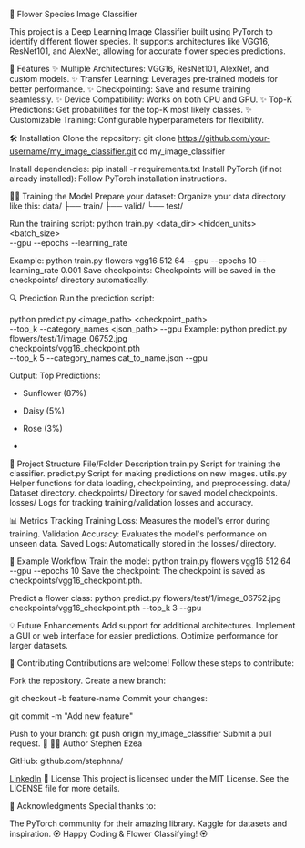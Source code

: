 🌸 Flower Species Image Classifier

This project is a Deep Learning Image Classifier built using PyTorch to identify different flower species. It supports architectures like VGG16, ResNet101, and AlexNet, allowing for accurate flower species predictions.

🚀 Features
✨ Multiple Architectures: VGG16, ResNet101, AlexNet, and custom models.
✨ Transfer Learning: Leverages pre-trained models for better performance.
✨ Checkpointing: Save and resume training seamlessly.
✨ Device Compatibility: Works on both CPU and GPU.
✨ Top-K Predictions: Get probabilities for the top-K most likely classes.
✨ Customizable Training: Configurable hyperparameters for flexibility.

🛠️ Installation
Clone the repository:
git clone https://github.com/your-username/my_image_classifier.git
cd my_image_classifier


Install dependencies:
pip install -r requirements.txt
Install PyTorch (if not already installed):
Follow PyTorch installation instructions.

🏋️‍♀️ Training the Model
Prepare your dataset:
Organize your data directory like this:
data/
├── train/
├── valid/
└── test/


Run the training script:
python train.py <data_dir> <arch> <hidden_units> <batch_size> \
                --gpu --epochs <epochs> --learning_rate <lr>
                
Example:
python train.py flowers vgg16 512 64 --gpu --epochs 10 --learning_rate 0.001
Save checkpoints:
Checkpoints will be saved in the checkpoints/ directory automatically.

🔍 Prediction
Run the prediction script:


python predict.py <image_path> <checkpoint_path> \
                  --top_k <K> --category_names <json_path> --gpu
Example:
python predict.py flowers/test/1/image_06752.jpg \
                  checkpoints/vgg16_checkpoint.pth \
                  --top_k 5 --category_names cat_to_name.json --gpu
                  
Output:
Top Predictions:
- Sunflower (87%)
- Daisy (5%)
- Rose (3%)

- 
📂 Project Structure
File/Folder	Description
train.py	Script for training the classifier.
predict.py	Script for making predictions on new images.
utils.py	Helper functions for data loading, checkpointing, and preprocessing.
data/	Dataset directory.
checkpoints/	Directory for saved model checkpoints.
losses/	Logs for tracking training/validation losses and accuracy.


📊 Metrics Tracking
Training Loss: Measures the model's error during training.
Validation Accuracy: Evaluates the model's performance on unseen data.
Saved Logs: Automatically stored in the losses/ directory.


📝 Example Workflow
Train the model:
python train.py flowers vgg16 512 64 --gpu --epochs 10
Save the checkpoint:
The checkpoint is saved as checkpoints/vgg16_checkpoint.pth.

Predict a flower class:
python predict.py flowers/test/1/image_06752.jpg \
                  checkpoints/vgg16_checkpoint.pth --top_k 3 --gpu
                  
💡 Future Enhancements
Add support for additional architectures.
Implement a GUI or web interface for easier predictions.
Optimize performance for larger datasets.

🤝 Contributing
Contributions are welcome! Follow these steps to contribute:

Fork the repository.
Create a new branch:


git checkout -b feature-name
Commit your changes:

git commit -m "Add new feature"

Push to your branch:
git push origin my_image_classifier
Submit a pull request. 🎉
🧑‍💻 Author
Stephen Ezea

GitHub: github.com/stephnna/

[LinkedIn](https://www.linkedin.com/in/stephen-ezea)
📜 License
This project is licensed under the MIT License. See the LICENSE file for more details.

🌟 Acknowledgments
Special thanks to:

The PyTorch community for their amazing library.
Kaggle for datasets and inspiration.
🏵️ Happy Coding & Flower Classifying! 🏵️
